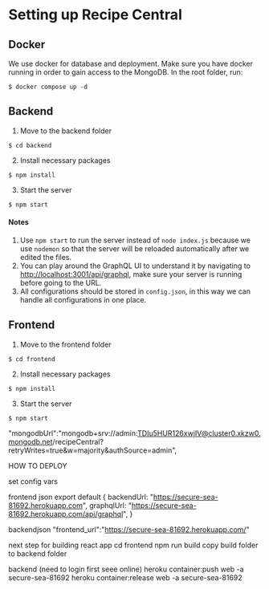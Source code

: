 # Setting up Recipe Central

## Docker
We use docker for database and deployment. Make sure you have docker running in order to gain access to the MongoDB. In the root folder, run:
```
$ docker compose up -d
```

## Backend
1. Move to the backend folder
```
$ cd backend
```
2. Install necessary packages
```
$ npm install
```
3. Start the server
```
$ npm start
```

#### Notes
1. Use `npm start` to run the server instead of `node index.js` because we use `nodemon` so that the server will be reloaded automatically after we edited the files.
2. You can play around the GraphQL UI to understand it by navigating to [http://localhost:3001/api/graphql](http://localhost:3001/api/graphql), make sure your server is running before going to the URL.
3. All configurations should be stored in `config.json`, in this way we can handle all configurations in one place.

## Frontend
1. Move to the frontend folder
```
$ cd frontend
```
2. Install necessary packages
```
$ npm install
```
3. Start the server
```
$ npm start
```
  "mongodbUrl":"mongodb+srv://admin:TDIu5HUR126xwjIV@cluster0.xkzw0.mongodb.net/recipeCentral?retryWrites=true&w=majority&authSource=admin",


HOW TO DEPLOY

set config vars

frontend json
export default {
  backendUrl: "https://secure-sea-81692.herokuapp.com",
  graphqlUrl: "https://secure-sea-81692.herokuapp.com/api/graphql",
}

backendjson
"frontend_url":"https://secure-sea-81692.herokuapp.com/"

next step for building react app
cd frontend 
npm run build
copy build folder to backend folder

backend
(need to login first seee online)
heroku container:push web -a secure-sea-81692
heroku container:release web -a secure-sea-81692


